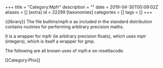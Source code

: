 +++
title = "Category:Mpfr"
description = ""
date = 2019-04-30T00:09:02Z
aliases = []
[extra]
id = 22299
[taxonomies]
categories = []
tags = []
+++

{{library}}
The file builtins/mpfr.e as included in the standard distribution contains routines for performing arbitrary precision maths.

It is a wrapper for mpfr (ie arbitrary precision floats), which uses mpir (integers), which is itself a wrapper for gmp.

The following are all known uses of mpfr.e on rosettacode.

[[Category:Phix]]
